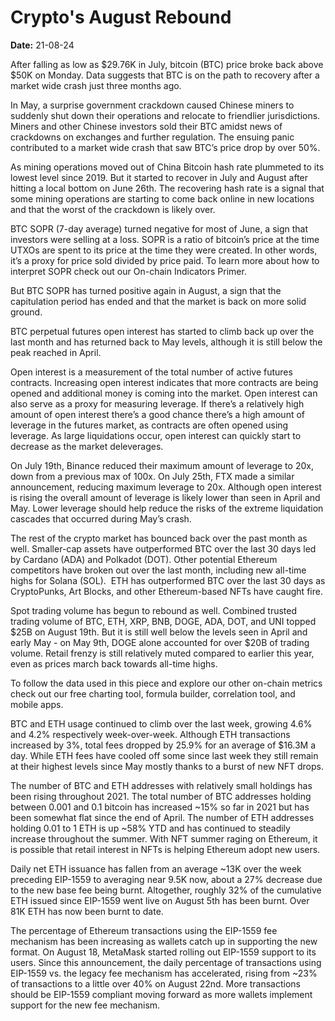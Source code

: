 # Crypto's August Rebound

**Date:** 21-08-24

After falling as low as $29.76K in July, bitcoin (BTC) price broke back above $50K on Monday. Data suggests that BTC is on the path to recovery after a market wide crash just three months ago.

In May, a surprise government crackdown caused Chinese miners to suddenly shut down their operations and relocate to friendlier jurisdictions. Miners and other Chinese investors sold their BTC amidst news of crackdowns on exchanges and further regulation. The ensuing panic contributed to a market wide crash that saw BTC’s price drop by over 50%.

As mining operations moved out of China Bitcoin hash rate plummeted to its lowest level since 2019. But it started to recover in July and August after hitting a local bottom on June 26th. The recovering hash rate is a signal that some mining operations are starting to come back online in new locations and that the worst of the crackdown is likely over.

BTC SOPR (7-day average) turned negative for most of June, a sign that investors were selling at a loss. SOPR is a ratio of bitcoin’s price at the time UTXOs are spent to its price at the time they were created. In other words, it’s a proxy for price sold divided by price paid. To learn more about how to interpret SOPR check out our On-chain Indicators Primer.

But BTC SOPR has turned positive again in August, a sign that the capitulation period has ended and that the market is back on more solid ground.

BTC perpetual futures open interest has started to climb back up over the last month and has returned back to May levels, although it is still below the peak reached in April.

Open interest is a measurement of the total number of active futures contracts. Increasing open interest indicates that more contracts are being opened and additional money is coming into the market. Open interest can also serve as a proxy for measuring leverage. If there’s a relatively high amount of open interest there’s a good chance there’s a high amount of leverage in the futures market, as contracts are often opened using leverage. As large liquidations occur, open interest can quickly start to decrease as the market deleverages.

On July 19th, Binance reduced their maximum amount of leverage to 20x, down from a previous max of 100x. On July 25th, FTX made a similar announcement, reducing maximum leverage to 20x. Although open interest is rising the overall amount of leverage is likely lower than seen in April and May. Lower leverage should help reduce the risks of the extreme liquidation cascades that occurred during May’s crash.

The rest of the crypto market has bounced back over the past month as well. Smaller-cap assets have outperformed BTC over the last 30 days led by Cardano (ADA) and Polkadot (DOT). Other potential Ethereum competitors have broken out over the last month, including new all-time highs for Solana (SOL).  ETH has outperformed BTC over the last 30 days as CryptoPunks, Art Blocks, and other Ethereum-based NFTs have caught fire.

Spot trading volume has begun to rebound as well. Combined trusted trading volume of BTC, ETH, XRP, BNB, DOGE, ADA, DOT, and UNI topped $25B on August 19th. But it is still well below the levels seen in April and early May - on May 9th, DOGE alone accounted for over $20B of trading volume. Retail frenzy is still relatively muted compared to earlier this year, even as prices march back towards all-time highs.

To follow the data used in this piece and explore our other on-chain metrics check out our free charting tool, formula builder, correlation tool, and mobile apps.

BTC and ETH usage continued to climb over the last week, growing 4.6% and 4.2% respectively week-over-week. Although ETH transactions increased by 3%, total fees dropped by 25.9% for an average of $16.3M a day. While ETH fees have cooled off some since last week they still remain at their highest levels since May mostly thanks to a burst of new NFT drops.

The number of BTC and ETH addresses with relatively small holdings has been rising throughout 2021. The total number of BTC addresses holding between 0.001 and 0.1 bitcoin has increased ~15% so far in 2021 but has been somewhat flat since the end of April. The number of ETH addresses holding 0.01 to 1 ETH is up ~58% YTD and has continued to steadily increase throughout the summer. With NFT summer raging on Ethereum, it is possible that retail interest in NFTs is helping Ethereum adopt new users.

Daily net ETH issuance has fallen from an average ~13K over the week preceding EIP-1559 to averaging near 9.5K now, about a 27% decrease due to the new base fee being burnt. Altogether, roughly 32% of the cumulative ETH issued since EIP-1559 went live on August 5th has been burnt. Over 81K ETH has now been burnt to date.

The percentage of Ethereum transactions using the EIP-1559 fee mechanism has been increasing as wallets catch up in supporting the new format. On August 18, MetaMask started rolling out EIP-1559 support to its users. Since this announcement, the daily percentage of transactions using EIP-1559 vs. the legacy fee mechanism has accelerated, rising from ~23% of transactions to a little over 40% on August 22nd. More transactions should be EIP-1559 compliant moving forward as more wallets implement support for the new fee mechanism.